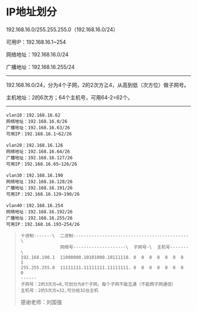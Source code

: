 # IP地址划分

192.168.16.0/255.255.255.0（192.168.16.0/24）

可用IP：192.168.16.1~254

网络地址：192.168.16.0/24

广播地址：192.168.16.255/24

---

192.168.16.0/24，分为4个子网，2的2次方≧4，从高到低（次方位）做子网号。

主机地址：2的6次方；64个主机号，可用64-2=62个。

---

```
vlan10：192.168.16.62
网络地址：192.168.16.0/26
广播地址：192.168.16.63/26
可用IP：192.168.16.1~62/26
```

```
vlan20：192.168.16.126
网络地址：192.168.16.64/26
广播地址：192.168.16.127/26
可用IP：192.168.16.65~126/26
```

```
vlan30：192.168.16.190
网络地址：192.168.16.128/26
广播地址：192.168.16.191/26
可用IP：192.168.16.129~190/26
```

```
vlan40：192.168.16.254
网络地址：192.168.16.192/26
广播地址：192.168.16.255/26
可用IP：192.168.16.193~254/26
```

> ```
> 十进制-------\  二进制--------------------------------------------\
>                网络号--------------------\  子网号-\  主机号-------\
> 192.168.190.1  11000000.10101000.10111110. 0  0  0  0  0  0  0  1
> 255.255.255.0  11111111.11111111.11111111. 0  0  0  0  0  0  0  0
> ------
> 子网号：2的3次方=8,可划分为8个子网，每个子网不能互通（不能跨子网通信）
> 主机号：2的5次方=32,可分给32台主机
> ```
>
> 感谢老师：刘国强



